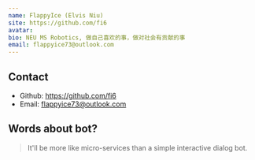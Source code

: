 ```yaml
---
name: FlappyIce (Elvis Niu)
site: https://github.com/fi6
avatar: 
bio: NEU MS Robotics, 做自己喜欢的事，做对社会有贡献的事
email: flappyice73@outlook.com
---
```


## Contact

- Github: <https://github.com/fi6>
- Email: <flappyice73@outlook.com>

## Words about bot?

> It'll be more like micro-services than a simple interactive
> dialog bot.
